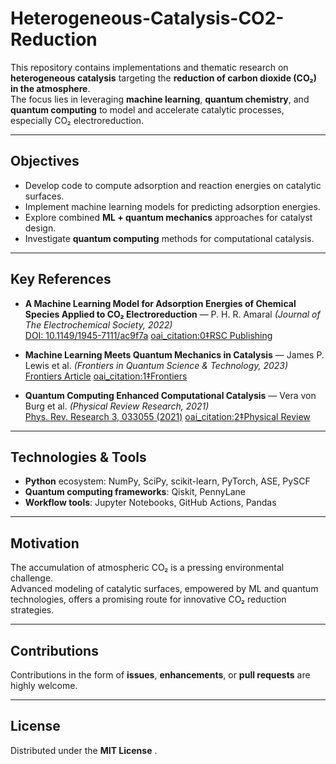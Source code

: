 # Heterogeneous-Catalysis-CO2-Reduction

This repository contains implementations and thematic research on **heterogeneous catalysis** targeting the **reduction of carbon dioxide (CO₂) in the atmosphere**.  
The focus lies in leveraging **machine learning**, **quantum chemistry**, and **quantum computing** to model and accelerate catalytic processes, especially CO₂ electroreduction.

---

## Objectives
- Develop code to compute adsorption and reaction energies on catalytic surfaces.
- Implement machine learning models for predicting adsorption energies.
- Explore combined **ML + quantum mechanics** approaches for catalyst design.
- Investigate **quantum computing** methods for computational catalysis.

---

## Key References  
- **A Machine Learning Model for Adsorption Energies of Chemical Species Applied to CO₂ Electroreduction** — P. H. R. Amaral *(Journal of The Electrochemical Society, 2022)*  
  [DOI: 10.1149/1945-7111/ac9f7a](https://doi.org/10.1149/1945-7111/ac9f7a)  [oai_citation:0‡RSC Publishing](https://pubs.rsc.org/se/content/forwardlinks?doi=10.1039%2Fd0fd00141d&utm_source=chatgpt.com)  

- **Machine Learning Meets Quantum Mechanics in Catalysis** — James P. Lewis et al. *(Frontiers in Quantum Science & Technology, 2023)*  
  [Frontiers Article](https://www.frontiersin.org/articles/10.3389/frqst.2023.1232903/full)  [oai_citation:1‡Frontiers](https://www.frontiersin.org/journals/quantum-science-and-technology/articles/10.3389/frqst.2023.1232903/full?utm_source=chatgpt.com)  

- **Quantum Computing Enhanced Computational Catalysis** — Vera von Burg et al. *(Physical Review Research, 2021)*  
  [Phys. Rev. Research 3, 033055 (2021)](https://doi.org/10.1103/PhysRevResearch.3.033055)  [oai_citation:2‡Physical Review](https://link.aps.org/doi/10.1103/PhysRevResearch.3.033055?utm_source=chatgpt.com)  

---

## Technologies & Tools
- **Python** ecosystem: NumPy, SciPy, scikit-learn, PyTorch, ASE, PySCF  
- **Quantum computing frameworks**: Qiskit, PennyLane  
- **Workflow tools**: Jupyter Notebooks, GitHub Actions, Pandas

---

## Motivation
The accumulation of atmospheric CO₂ is a pressing environmental challenge.  
Advanced modeling of catalytic surfaces, empowered by ML and quantum technologies, offers a promising route for innovative CO₂ reduction strategies.

---

## Contributions
Contributions in the form of **issues**, **enhancements**, or **pull requests** are highly welcome.

---

## License
Distributed under the **MIT License** .

